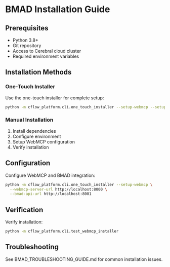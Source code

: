 # BMAD Installation Guide

## Prerequisites
- Python 3.8+
- Git repository
- Access to Cerebral cloud cluster
- Required environment variables

## Installation Methods

### One-Touch Installer
Use the one-touch installer for complete setup:

```bash
python -m cflow_platform.cli.one_touch_installer --setup-webmcp --setup-bmad
```

### Manual Installation
1. Install dependencies
2. Configure environment
3. Setup WebMCP configuration
4. Verify installation

## Configuration
Configure WebMCP and BMAD integration:

```bash
python -m cflow_platform.cli.one_touch_installer --setup-webmcp \
  --webmcp-server-url http://localhost:8000 \
  --bmad-api-url http://localhost:8001
```

## Verification
Verify installation:

```bash
python -m cflow_platform.cli.test_webmcp_installer
```

## Troubleshooting
See BMAD_TROUBLESHOOTING_GUIDE.md for common installation issues.
